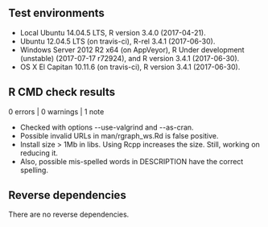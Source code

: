 ## Test environments

* Local Ubuntu 14.04.5 LTS, R version 3.4.0 (2017-04-21).
* Ubuntu 12.04.5 LTS (on travis-ci), R-rel 3.4.1 (2017-06-30).
* Windows Server 2012 R2 x64 (on AppVeyor), R Under development (unstable) (2017-07-17 r72924), and R version 3.4.1 (2017-06-30).
* OS X El Capitan 10.11.6 (on travis-ci), R version 3.4.1 (2017-06-30).

## R CMD check results

0 errors | 0 warnings | 1 note

* Checked with options --use-valgrind and --as-cran.
* Possible invalid URLs in man/rgraph_ws.Rd is false positive.
* Install size > 1Mb in libs. Using Rcpp increases the size. Still, working on
  reducing it.
* Also, possible mis-spelled words in DESCRIPTION have the correct spelling.

## Reverse dependencies

There are no reverse dependencies.
